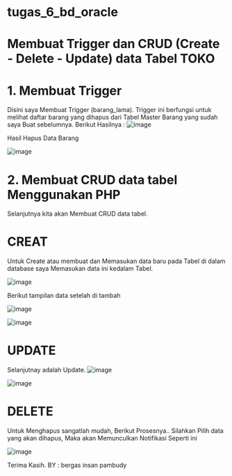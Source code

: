 # tugas_6_bd_oracle
# Membuat Trigger dan CRUD (Create - Delete - Update) data Tabel TOKO
# 1. Membuat Trigger

Disini saya Membuat Trigger (barang_lama). Trigger ini berfungsi untuk melihat daftar barang yang dihapus dari Tabel Master Barang yang sudah saya Buat sebelumnya. Berikut Hasilnya :
![image](https://user-images.githubusercontent.com/46914608/146666995-69ee9c82-7390-4c17-ab59-277422f0af7f.png)

Hasil Hapus Data Barang

![image](https://user-images.githubusercontent.com/46914608/146667076-5b282037-a304-4e3b-80d8-a612477be7fd.png)

# 2. Membuat CRUD data tabel Menggunakan PHP

Selanjutnya kita akan Membuat CRUD data tabel.

# CREAT

Untuk Create atau membuat dan Memasukan data baru pada Tabel di dalam database saya Memasukan data ini kedalam Tabel.

![image](https://user-images.githubusercontent.com/46914608/146667824-e72a4e41-42dc-4d42-8349-d20ea426159c.png)

Berikut tampilan data setelah di tambah

![image](https://user-images.githubusercontent.com/46914608/146667963-bf8d166a-b671-476f-8503-2655770ce3ad.png)

![image](https://user-images.githubusercontent.com/46914608/146667979-6efafec7-1f78-42eb-98b6-5dfd6b6afb06.png)

# UPDATE
Selanjutnay adalah Update.
![image](https://user-images.githubusercontent.com/46914608/146668271-3035c4af-41f0-4f3a-9cc2-dbde80ef35dd.png)

![image](https://user-images.githubusercontent.com/46914608/146669528-ff1898bd-615a-4246-964a-f4bf0d3f06d2.png)

# DELETE
Untuk Menghapus sangatlah mudah, Berikut Prosesnya.. Silahkan Pilih data yang akan dihapus, Maka akan Memunculkan Notifikasi Seperti ini

![image](https://user-images.githubusercontent.com/46914608/146669547-e5a593b5-77dd-4d40-9775-dd085f16e3ed.png)

Terima Kasih.
BY : bergas insan pambudy
